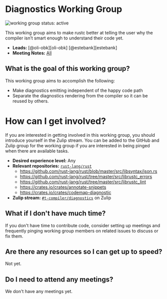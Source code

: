 # Diagnostics Working Group
![working group status: active][status]

This working group aims to make rustc better at telling the user
why the compiler isn’t smart enough to understand their code yet.

- **Leads:** [@oli-obk][oli-obk] [@estebank][estebank]
- **Meeting Notes:** [All](NOTES.md)

[status]: https://img.shields.io/badge/status-active-brightgreen.svg?style=for-the-badge

## What is the goal of this working group?
This working group aims to accomplish the following:

- Make diagnostics emitting independent of the happy code path
- Separate the diagnostics rendering from the compiler so it can be reused by others.

# How can I get involved?
If you are interested in getting involved in this working group, you should introduce yourself
in the Zulip stream. You can be added to the GitHub and Zulip
group for the working group if you are interested in being pinged when there are available tasks.

- **Desired experience level:** Any
- **Relevant repositories:** [`rust-lang/rust`][repo]
    - https://github.com/rust-lang/rust/blob/master/src/libsyntax/json.rs
    - https://github.com/rust-lang/rust/tree/master/src/librustc_errors
    - https://github.com/rust-lang/rust/tree/master/src/librustc_lint
    - https://crates.io/crates/annotate-snippets
    - https://crates.io/crates/codemap-diagnostic
- **Zulip stream:** [`#t-compiler/diagnostics`][zulip] on Zulip

[repo]: https://github.com/rust-lang/rust
[zulip]: https://rust-lang.zulipchat.com/#narrow/stream/147480-t-compiler.2Fwg-diagnostics

## What if I don't have much time?
If you don't have time to contribute code, consider setting up meetings and frequently pinging
working group members on related issues to discuss or fix them.

## Are there any resources so I can get up to speed?
Not yet.

## Do I need to attend any meetings?
We don't have any meetings yet.
